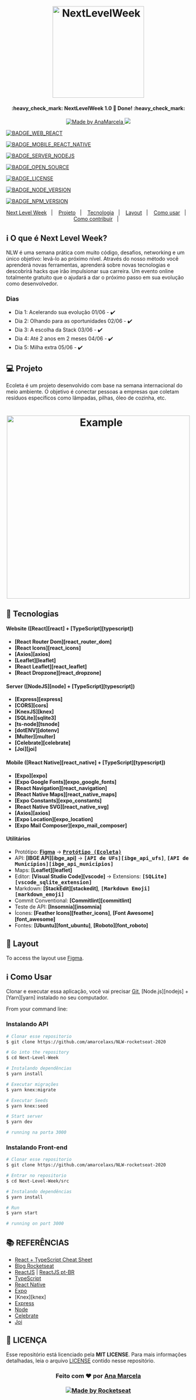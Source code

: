 <h1 align="center">
    <img alt="NextLevelWeek" title="#NextLevelWeek" src=".github/logo.svg" width="250px" />
</h1>

<h4 align="center"> 
	:heavy_check_mark:  NextLevelWeek 1.0 🚀 Done! :heavy_check_mark:
</h4>
<p align="center">	
	
  <a href="https://www.linkedin.com/in/anamarcelaxs/">
    <img alt="Made by AnaMarcela" src="https://img.shields.io/badge/made%20by-AnaMarcela-%2304D361">
  </a>

  <a aria-label="Completed" href="https://nextlevelweek.com/aulas/booster/1/edicao/1">
    <img src="https://img.shields.io/badge/NLW-done-brightgreen?logo=data:image/png;base64,iVBORw0KGgoAAAANSUhEUgAAABAAAAAQCAMAAAAoLQ9TAAAALVBMVEVHcExxWsF0XMJzXMJxWcFsUsD///9jRrzY0u6Xh9Gsn9n39fyMecy0qd2bjNJWBT0WAAAABHRSTlMA2Do606wF2QAAAGlJREFUGJVdj1cWwCAIBLEsRU3uf9xobDH8+GZwUYi8i6ucJwrxKE+7D0G9Q4vlYqtmCSjndr4CgCgzlyFgfKfKCVO0LrPKjmiqMxGXkJwNnXskqWG+1oSM+BSwD8f29YLNjvx/OQrn+g99oQSoNmt3PgAAAABJRU5ErkJggg=="></img>
  </a>
  <br>
  
  <p align="center">
 
 <a target="_blank" rel="noopener noreferrer" href="https://camo.githubusercontent.com/1af8e9f28cfcfbe64ee7fb151a317da44782c744/68747470733a2f2f696d672e736869656c64732e696f2f62616467652f7765622d72656163742d626c7565"><img src="https://camo.githubusercontent.com/1af8e9f28cfcfbe64ee7fb151a317da44782c744/68747470733a2f2f696d672e736869656c64732e696f2f62616467652f7765622d72656163742d626c7565" alt="BADGE_WEB_REACT" data-canonical-src="https://img.shields.io/badge/web-react-blue" style="max-width:100%;"></a>
 
 
 
 <a target="_blank" rel="noopener noreferrer" href="https://camo.githubusercontent.com/ca9a9e3223e9fc29b04036725782790bd14c2f0b/68747470733a2f2f696d672e736869656c64732e696f2f62616467652f6d6f62696c652d72656163742532306e61746976652d626c756576696f6c6574"><img src="https://camo.githubusercontent.com/ca9a9e3223e9fc29b04036725782790bd14c2f0b/68747470733a2f2f696d672e736869656c64732e696f2f62616467652f6d6f62696c652d72656163742532306e61746976652d626c756576696f6c6574" alt="BADGE_MOBILE_REACT_NATIVE" data-canonical-src="https://img.shields.io/badge/mobile-react%20native-blueviolet" style="max-width:100%;"></a>
 
 <a target="_blank" rel="noopener noreferrer" href="https://camo.githubusercontent.com/13f781d3be1c187d5e3e90760c3eeabb3d8c3ab9/68747470733a2f2f696d672e736869656c64732e696f2f62616467652f7365727665722d6e6f64656a732d696d706f7274616e74"><img src="https://camo.githubusercontent.com/13f781d3be1c187d5e3e90760c3eeabb3d8c3ab9/68747470733a2f2f696d672e736869656c64732e696f2f62616467652f7365727665722d6e6f64656a732d696d706f7274616e74" alt="BADGE_SERVER_NODEJS" data-canonical-src="https://img.shields.io/badge/server-nodejs-important" style="max-width:100%;"></a>
 
 <a target="_blank" rel="noopener noreferrer" href="https://camo.githubusercontent.com/60dcf2177b53824e7912a6adfb3ff5e318d14ae4/68747470733a2f2f6261646765732e66726170736f66742e636f6d2f6f732f76312f6f70656e2d736f757263652e706e673f763d313033"><img src="https://camo.githubusercontent.com/60dcf2177b53824e7912a6adfb3ff5e318d14ae4/68747470733a2f2f6261646765732e66726170736f66742e636f6d2f6f732f76312f6f70656e2d736f757263652e706e673f763d313033" alt="BADGE_OPEN_SOURCE" data-canonical-src="https://badges.frapsoft.com/os/v1/open-source.png?v=103" style="max-width:100%;"></a>
 
 
 <a target="_blank" rel="noopener noreferrer" href="https://camo.githubusercontent.com/14bf1ed280c70f16a04e3f6712db8387ab96966c/68747470733a2f2f696d672e736869656c64732e696f2f6769746875622f6c6963656e73652f78306e3464302f65636f6c657461"><img src="https://camo.githubusercontent.com/14bf1ed280c70f16a04e3f6712db8387ab96966c/68747470733a2f2f696d672e736869656c64732e696f2f6769746875622f6c6963656e73652f78306e3464302f65636f6c657461" alt="BADGE_LICENSE" data-canonical-src="https://img.shields.io/github/license/x0n4d0/ecoleta" style="max-width:100%;"></a>
 
 
 <a target="_blank" rel="noopener noreferrer" href="https://camo.githubusercontent.com/623540f91c2d296e4e02a36c74b5680eff55c7d3/68747470733a2f2f696d672e736869656c64732e696f2f62616467652f6e6f64652d31322e31372e302d677265656e"><img src="https://camo.githubusercontent.com/623540f91c2d296e4e02a36c74b5680eff55c7d3/68747470733a2f2f696d672e736869656c64732e696f2f62616467652f6e6f64652d31322e31372e302d677265656e" alt="BADGE_NODE_VERSION" data-canonical-src="https://img.shields.io/badge/node-12.17.0-green" style="max-width:100%;"></a>
 
 
 <a target="_blank" rel="noopener noreferrer" href="https://camo.githubusercontent.com/d8c6ce4bc872b784b064aa859b5be9a1c2b72302/68747470733a2f2f696d672e736869656c64732e696f2f62616467652f6e706d2d362e31342e342d726564"><img src="https://camo.githubusercontent.com/d8c6ce4bc872b784b064aa859b5be9a1c2b72302/68747470733a2f2f696d672e736869656c64732e696f2f62616467652f6e706d2d362e31342e342d726564" alt="BADGE_NPM_VERSION" data-canonical-src="https://img.shields.io/badge/npm-6.14.4-red" style="max-width:100%;"></a>
 
 </p>
 
 
<p align="center">
  <a href="#-nlw">Next Level Week</a>&nbsp;&nbsp;&nbsp;|&nbsp;&nbsp;&nbsp;
  <a href="#-project">Projeto</a>&nbsp;&nbsp;&nbsp;|&nbsp;&nbsp;&nbsp;
  <a href="#rocket-Technologies">Tecnologia</a>&nbsp;&nbsp;&nbsp;|&nbsp;&nbsp;&nbsp;
  <a href="#-layout">Layout</a>&nbsp;&nbsp;&nbsp;|&nbsp;&nbsp;&nbsp;
  <a href="#-how-to-use">Como usar</a>&nbsp;&nbsp;&nbsp;|&nbsp;&nbsp;&nbsp;
  <a href="#-how-to-contribute">Como contribuir</a>&nbsp;&nbsp;&nbsp;|&nbsp;&nbsp;&nbsp;  
</p>

## :information_source:  O que é  Next Level Week?
NLW é uma semana prática com muito código, desafios, networking e um único objetivo: levá-lo ao próximo nível.
Através do nosso método você aprenderá novas ferramentas, aprenderá sobre novas tecnologias e descobrirá hacks que irão impulsionar sua carreira.
Um evento online totalmente gratuito que o ajudará a dar o próximo passo em sua evolução como desenvolvedor.

### Dias
- Dia 1: Acelerando sua evolução 01/06 - :heavy_check_mark:
- Dia 2: Olhando para as oportunidades 02/06 - :heavy_check_mark:
- Dia 3: A escolha da Stack 03/06 - :heavy_check_mark:
- Dia 4: Até 2 anos em 2 meses 04/06 - :heavy_check_mark:
- Dia 5: Milha extra 05/06 - :heavy_check_mark:

## 💻 Projeto

Ecoleta é um projeto desenvolvido com base na semana internacional do meio ambiente. O objetivo é conectar pessoas a empresas que coletam resíduos específicos como lâmpadas, pilhas, óleo de cozinha, etc.

<h1 align="center">
    <img alt="Example" title="Examplo" src=".github/capa.svg" width="500px" />
</h1>


## :rocket: Tecnologias


#### **Website** ([React][react] + [TypeScript][typescript])

  - **[React Router Dom][react_router_dom]**
  - **[React Icons][react_icons]**
  - **[Axios][axios]**
  - **[Leaflet][leaflet]**
  - **[React Leaflet][react_leaflet]**
  - **[React Dropzone][react_dropzone]**



#### **Server** ([NodeJS][node] + [TypeScript][typescript])

  - **[Express][express]**
  - **[CORS][cors]**
  - **[KnexJS][knex]**
  - **[SQLite][sqlite3]**
  - **[ts-node][tsnode]**
  - **[dotENV][dotenv]**
  - **[Multer][multer]**
  - **[Celebrate][celebrate]**
  - **[Joi][joi]**


#### **Mobile** ([React Native][react_native] + [TypeScript][typescript])

  - **[Expo][expo]**
  - **[Expo Google Fonts][expo_google_fonts]**
  - **[React Navigation][react_navigation]**
  - **[React Native Maps][react_native_maps]**
  - **[Expo Constants][expo_constants]**
  - **[React Native SVG][react_native_svg]**
  - **[Axios][axios]**
  - **[Expo Location][expo_location]**
  - **[Expo Mail Composer][expo_mail_composer]**

#### **Utilitários**

- Protótipo: **[Figma](https://www.figma.com/)** &rarr; **<kbd>[Protótipo (Ecoleta)](https://www.figma.com/file/1SxgOMojOB2zYT0Mdk28lB/Ecoleta)</kbd>**
- API: **[IBGE API][ibge_api]** &rarr; **<kbd>[API de UFs][ibge_api_ufs]</kbd>**, **<kbd>[API de Municípios][ibge_api_municipios]</kbd>** 
- Maps: **[Leaflet][leaflet]**
- Editor: **[Visual Studio Code][vscode]** &rarr; Extensions: **<kbd>[SQLite][vscode_sqlite_extension]</kbd>**
- Markdown: **[StackEdit][stackedit]**, **<kbd>[Markdown Emoji][markdown_emoji]</kbd>**
- Commit Conventional: **[Commitlint][commitlint]**
- Teste de API: **[Insomnia][insomnia]**
- Ícones: **[Feather Icons][feather_icons]**, **[Font Awesome][font_awesome]**
- Fontes: **[Ubuntu][font_ubuntu]**, **[Roboto][font_roboto]**


## 🔖 Layout

To access the layout use [Figma](https://www.figma.com/file/1SxgOMojOB2zYT0Mdk28lB/).

## :information_source: Como Usar

Clonar e executar essa aplicação, você vai precisar [Git](https://git-scm.com), [Node.js][nodejs] + [Yarn][yarn] instalado no seu computador.

From your command line:

### Instalando API 

```bash
# Clonar esse repositorio
$ git clone https://github.com/amarcelaxs/NLW-rocketseat-2020

# Go into the repository
$ cd Next-Level-Week

# Instalando dependências 
$ yarn install

# Executar migrações
$ yarn knex:migrate

# Executar Seeds
$ yarn knex:seed

# Start server
$ yarn dev

# running na porta 3000
```

### Instalando Front-end

```bash
# Clonar esse repositorio
$ git clone https://github.com/amarcelaxs/NLW-rocketseat-2020

# Entrar no repositorio
$ cd Next-Level-Week/src

# Instalando dependências
$ yarn install

# Run
$ yarn start

# running on port 3000
```

## **:books: REFERÊNCIAS**

- [React + TypeScript Cheat Sheet](https://github.com/typescript-cheatsheets/react-typescript-cheatsheet)
- [Blog Rocketseat](https://blog.rocketseat.com.br/)
- [ReactJS](https://reactjs.org/docs/getting-started.html) | [ReactJS pt-BR](https://pt-br.reactjs.org/docs/getting-started.html)
- [TypeScript](https://www.typescriptlang.org/docs/home.html)
- [React Native](https://reactnative.dev/docs/getting-started)
- [Expo](https://expo.io/learn)
- [Knex][knex]
- [Express](https://expressjs.com/pt-br/)
- [Node](https://nodejs.org/en/)
- [Celebrate](https://github.com/arb/celebrate)
- [Joi](https://hapi.dev/module/joi/)

## **:page_with_curl: LICENÇA**

Esse repositório está licenciado pela **MIT LICENSE**. Para mais informações detalhadas, leia o arquivo [LICENSE](./LICENSE) contido nesse repositório. 


<h3 align="center">
Feito com ❤️ por <a href="https://www.linkedin.com/in/anamarcelaxs/">Ana Marcela</a>
<br><br>
<a href="https://rocketseat.com.br">
  <img alt="Made by Rocketseat" src="https://img.shields.io/badge/made%20by-Rocketseat-%237519C1">
</a>
</h3>



